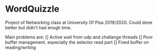# WordQuizzle
Project of Networking class at University Of Pisa 2019/2020. 
Could done better but didn't had enogh time. 

Main problems are:
[] Active wait from udp and challange threads
[] Poor buffer management. expecially the selector read part
[] Fixed buffer on reading/writing
